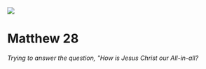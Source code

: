 <img class="intro-right" src="/images/art-matthew.jpg">

# Matthew 28

*Trying to answer the question, "How is Jesus Christ our All-in-all?*
